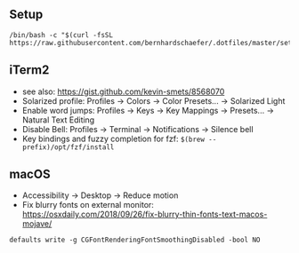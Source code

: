 Setup
--------

```shell
/bin/bash -c "$(curl -fsSL https://raw.githubusercontent.com/bernhardschaefer/.dotfiles/master/setup.sh)"
```

iTerm2
--------

- see also: https://gist.github.com/kevin-smets/8568070
- Solarized profile: Profiles → Colors → Color Presets... → Solarized Light
- Enable word jumps: Profiles → Keys → Key Mappings → Presets... → Natural Text Editing
- Disable Bell:      Profiles → Terminal → Notifications → Silence bell
- Key bindings and fuzzy completion for fzf: `$(brew --prefix)/opt/fzf/install`

macOS
-------

- Accessibility -> Desktop -> Reduce motion
- Fix blurry fonts on external monitor: https://osxdaily.com/2018/09/26/fix-blurry-thin-fonts-text-macos-mojave/
```shell
defaults write -g CGFontRenderingFontSmoothingDisabled -bool NO
```

